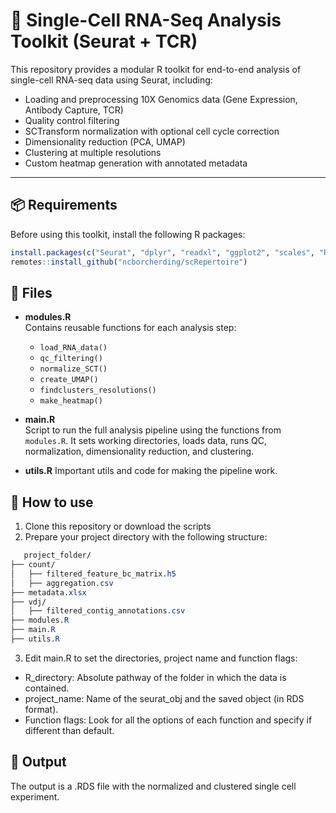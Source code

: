 # 🧬 Single-Cell RNA-Seq Analysis Toolkit (Seurat + TCR)

This repository provides a modular R toolkit for end-to-end analysis of single-cell RNA-seq data using Seurat, including:

- Loading and preprocessing 10X Genomics data (Gene Expression, Antibody Capture, TCR)
- Quality control filtering
- SCTransform normalization with optional cell cycle correction
- Dimensionality reduction (PCA, UMAP)
- Clustering at multiple resolutions
- Custom heatmap generation with annotated metadata

---

## 📦 Requirements

Before using this toolkit, install the following R packages:

```R
install.packages(c("Seurat", "dplyr", "readxl", "ggplot2", "scales", "RColorBrewer", "ComplexHeatmap", "grid"))
remotes::install_github("ncborcherding/scRepertoire")
```

## 📂 Files

- **modules.R**  
  Contains reusable functions for each analysis step:  
  - `load_RNA_data()`  
  - `qc_filtering()`  
  - `normalize_SCT()`  
  - `create_UMAP()`  
  - `findclusters_resolutions()`  
  - `make_heatmap()`  

- **main.R**  
  Script to run the full analysis pipeline using the functions from `modules.R`. It sets working directories, loads data, runs QC, normalization, dimensionality reduction, and clustering.
  
- **utils.R**
  Important utils and code for making the pipeline work.

## 📝 How to use

1. Clone this repository or download the scripts
2. Prepare your project directory with the following structure:

```css
   project_folder/
├── count/
│   ├── filtered_feature_bc_matrix.h5
│   ├── aggregation.csv
├── metadata.xlsx
├── vdj/
│   ├── filtered_contig_annotations.csv
├── modules.R
├── main.R
├── utils.R
```
3. Edit main.R to set the directories, project name and function flags:
- R_directory: Absolute pathway of the folder in which the data is contained.
- project_name: Name of the seurat_obj and the saved object (in RDS format).
- Function flags: Look for all the options of each function and specify if different than default.

## 💫 Output
The output is a .RDS file with the normalized and clustered single cell experiment.
